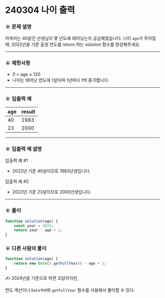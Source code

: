 # 240304 나이 출력

### ☀️ 문제 설명

머쓱이는 40살인 선생님이 몇 년도에 태어났는지 궁금해졌습니다. 나이 `age`가 주어질 때, 2022년을 기준 출생 연도를 return 하는 solution 함수를 완성해주세요.

---

### ☀️ **제한사항**

- 0 < age ≤ 120
- 나이는 태어난 연도에 1살이며 1년마다 1씩 증가합니다.

---

### ☀️ **입출력 예**

| age | result |
| --- | --- |
| 40 | 1983 |
| 23 | 2000 |

---

### ☀️ **입출력 예 설명**

입출력 예 #1

- 2022년 기준 40살이므로 1983년생입니다.

입출력 예 #2

- 2022년 기준 23살이므로 2000년생입니다.

---

### ☀️ 풀이

```jsx
function solution(age) {
    const year = 2022;
    return year - age + 1;
}
```

### ☀️ 다른 사람의 풀이

```jsx
function solution(age) {
    return new Date().getFullYear() - age + 1;
}
```

✍️  2024년을 기준으로 하면 오답이지만,

연도 계산이니 `Date객체`와 `getFullYear` 함수를 사용해서 풀이할 수 있다.